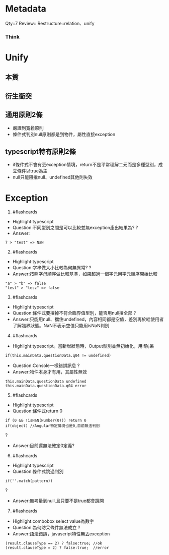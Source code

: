 # Metadata
Qty::7
Review::
Restructure::relation、unify

### Think
# Unify

## 本質

## 衍生衝突




## 通用原則2條
- 嚴謹到寬鬆原則
- 條件式判別null原則都是到物件，屬性直接exception
## typescript特有原則2條
- if條件式不會有丟exception情境，return不是平常理解二元而是多種型別，成立條件以true為主
- null只能阻擋null、undefined其他則失效


# Exception



1. #flashcards 
- Highlight:typescript
- Question:不同型別之間是可以比較並無exception產出結果為?
?
- Answer:
```
7 > "test" => NaN
```

2. #flashcards 
- Highlight:typescript
- Question:字串做大小比較為何無異常?
?
- Answer:按照字母順序做比較基準，如果超過一個字元用字元順序開始比較
```
"a" > "b" => false
"test" > "tesz" => false
```

3. #flashcards 
- Highlight:typescript
- Question:條件式要擋掉不符合臨界值型別，能否用null擋全部
?
- Answer:只能用null、擋住undefined，內容相同都是空值，差別再於給使用者了解臨界狀態。NaN不表示空值只能用isNaN判別

4. #flashcards 
- Highlight:typescript。當新增狀態時，Output型別並無初始化，用if防呆
```
if(this.mainData.questionData.q04 != undefined)
```
- Question:Console一樣錯誤訊息
?
- Answer:物件本身才有用，其屬性無效
```
this.mainData.questionData undefined
this.mainData.questionData.q04 error
```

5. #flashcards 
- Highlight:typescript
- Question:條件式return 0
```
if (0 && !isNaN(Number(0))) return 0
if(object) //Angular特定情境也是0,目前無法判別
```
?
- Answer:目前還無法確定0定義?

6. #flashcards 
- Highlight:typescript 
- Question:條件式跳過判別
```
if(''.match(pattern)) 
```
?
- Answer:無考量到null,且只要不是true都會跳開

7. #flashcards 
- Highlight:combobox select value為數字
- Question:為何防呆條件無法成立
?
- Answer:語法錯誤，javascript特性無丟exception
```
(result.clauseType == 2) ? false:true; //ok
(result.clauseType = 2) ? false:true;  //error
```





  